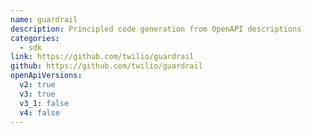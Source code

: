 ```yaml
---
name: guardrail
description: Principled code generation from OpenAPI descriptions
categories:
  - sdk
link: https://github.com/twilio/guardrail
github: https://github.com/twilio/guardrail
openApiVersions:
  v2: true
  v3: true
  v3_1: false
  v4: false
---
```

